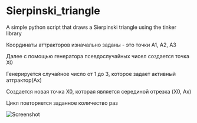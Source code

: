 # Sierpinski_triangle
A simple python script that draws a Sierpinski triangle using the tinker library

Координаты аттракторов изначально заданы - это точки A1, A2, A3

Далее с помощью генератора псевдослучайных чисел создается точка X0

Генерируется случайное число от 1 до 3, которое задает активный аттрактор(Ax)

Создается новая точка X0, которая является серединой отрезка (X0, Ax)

Цикл повторяется заданное количество раз

![Screenshot](https://i.imgur.com/Dex76Rt.png)
